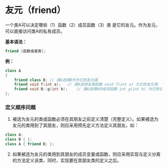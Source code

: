 # 友元（friend）

一个类A可以决定哪些（1）函数（2）成员函数（3）类 是它的友元。作为友元，可以直接访问类A的私有成员。

**基本语法：**

```c++
friend [函数或者类];
```

**例：**

```c++
class A
{
	friend class B;	// 类A选择B作为它的友元类
    friend void f(int a);	// 类A选择全局函数 void f(int a) 为它的友元类
    friend void B::g(int b);	// 类A选择B的成员函数 int g(int b) 为它的友元类
};
```



### 定义顺序问题

1. 被选为友元的类或函数必须在其朋友之前定义清楚（完整定义）。如果被选为友元的类用到了其朋友，则应采用预先定义方法定义其朋友。如：

```c++
class A;
class B { };
class A { friend B; };
```

2. 如果被选为友元的类用到其朋友的成员变量或函数，则应采用实现与定义分离的方法定义该类，同时，实现要在其朋友类的定义之后。